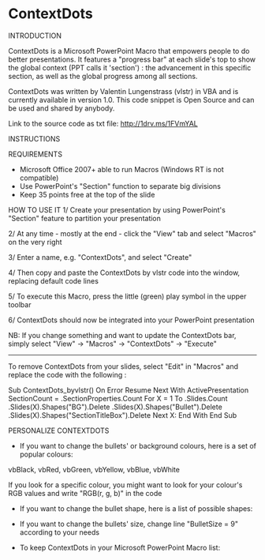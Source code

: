 # ContextDots

INTRODUCTION

ContextDots is a Microsoft PowerPoint Macro that empowers people
to do better presentations. It features a "progress bar" at each slide's
top to show the global context (PPT calls it 'section') : the
advancement in this specific section, as well as the global progress
among all sections.

ContextDots was written by Valentin Lungenstrass (vlstr) in VBA and is
currently available in version 1.0. This code snippet is Open Source
and can be used and shared by anybody.

Link to the source code as txt file: http://1drv.ms/1FVmYAL



INSTRUCTIONS

REQUIREMENTS
+ Microsoft Office 2007+ able to run Macros (Windows RT is not
compatible)
+ Use PowerPoint's "Section" function to separate big divisions
+ Keep 35 points free at the top of the slide


HOW TO USE IT
1/ Create your presentation by using PowerPoint's "Section" feature to
partition your presentation

2/ At any time - mostly at the end - click the "View" tab and select
"Macros" on the very right

3/ Enter a name, e.g. "ContextDots", and select "Create"

4/ Then copy and paste the ContextDots by vlstr code into the window,
replacing default code lines

5/ To execute this Macro, press the little (green) play symbol in the
upper toolbar

6/ ContextDots should now be integrated into your PowerPoint
presentation

NB: If you change something and want to update the ContextDots bar,
simply select "View" -> "Macros" -> "ContextDots" -> "Execute"

---

To remove ContextDots from your slides, select "Edit" in "Macros" and
replace the code with the following :

Sub ContextDots_byvlstr()
    On Error Resume Next
            With ActivePresentation
                SectionCount = .SectionProperties.Count
                For X = 1 To .Slides.Count
                    .Slides(X).Shapes("BG").Delete
                    .Slides(X).Shapes("Bullet").Delete
                    .Slides(X).Shapes("SectionTitleBox").Delete
                Next X:
            End With
End Sub



PERSONALIZE CONTEXTDOTS

+ If you want to change the bullets' or background colours, here is a
set of popular colours:

vbBlack, vbRed, vbGreen, vbYellow, vbBlue, vbWhite

If you look for a specific colour, you might want to look for your
colour's RGB values and write "RGB(r, g, b)" in the code



+ If you want to change the bullet shape, here is a list of possible
shapes:



+ If you want to change the bullets' size, change line "BulletSize = 9"
according to your needs



+ To keep ContextDots in your Microsoft PowerPoint Macro list:



